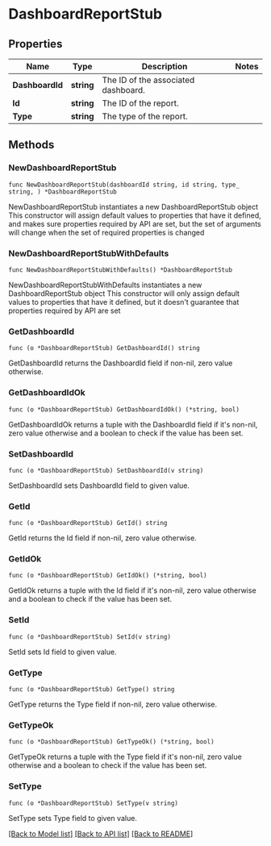 # DashboardReportStub

## Properties

Name | Type | Description | Notes
------------ | ------------- | ------------- | -------------
**DashboardId** | **string** | The ID of the associated dashboard. | 
**Id** | **string** | The ID of the report. | 
**Type** | **string** | The type of the report. | 

## Methods

### NewDashboardReportStub

`func NewDashboardReportStub(dashboardId string, id string, type_ string, ) *DashboardReportStub`

NewDashboardReportStub instantiates a new DashboardReportStub object
This constructor will assign default values to properties that have it defined,
and makes sure properties required by API are set, but the set of arguments
will change when the set of required properties is changed

### NewDashboardReportStubWithDefaults

`func NewDashboardReportStubWithDefaults() *DashboardReportStub`

NewDashboardReportStubWithDefaults instantiates a new DashboardReportStub object
This constructor will only assign default values to properties that have it defined,
but it doesn't guarantee that properties required by API are set

### GetDashboardId

`func (o *DashboardReportStub) GetDashboardId() string`

GetDashboardId returns the DashboardId field if non-nil, zero value otherwise.

### GetDashboardIdOk

`func (o *DashboardReportStub) GetDashboardIdOk() (*string, bool)`

GetDashboardIdOk returns a tuple with the DashboardId field if it's non-nil, zero value otherwise
and a boolean to check if the value has been set.

### SetDashboardId

`func (o *DashboardReportStub) SetDashboardId(v string)`

SetDashboardId sets DashboardId field to given value.


### GetId

`func (o *DashboardReportStub) GetId() string`

GetId returns the Id field if non-nil, zero value otherwise.

### GetIdOk

`func (o *DashboardReportStub) GetIdOk() (*string, bool)`

GetIdOk returns a tuple with the Id field if it's non-nil, zero value otherwise
and a boolean to check if the value has been set.

### SetId

`func (o *DashboardReportStub) SetId(v string)`

SetId sets Id field to given value.


### GetType

`func (o *DashboardReportStub) GetType() string`

GetType returns the Type field if non-nil, zero value otherwise.

### GetTypeOk

`func (o *DashboardReportStub) GetTypeOk() (*string, bool)`

GetTypeOk returns a tuple with the Type field if it's non-nil, zero value otherwise
and a boolean to check if the value has been set.

### SetType

`func (o *DashboardReportStub) SetType(v string)`

SetType sets Type field to given value.



[[Back to Model list]](../README.md#documentation-for-models) [[Back to API list]](../README.md#documentation-for-api-endpoints) [[Back to README]](../README.md)


